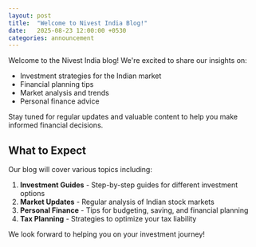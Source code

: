 ```yaml
---
layout: post
title:  "Welcome to Nivest India Blog!"
date:   2025-08-23 12:00:00 +0530
categories: announcement
---
```


Welcome to the Nivest India blog! We're excited to share our insights on:

- Investment strategies for the Indian market
- Financial planning tips
- Market analysis and trends
- Personal finance advice

Stay tuned for regular updates and valuable content to help you make informed financial decisions.

## What to Expect

Our blog will cover various topics including:

1. **Investment Guides** - Step-by-step guides for different investment options
2. **Market Updates** - Regular analysis of Indian stock markets
3. **Personal Finance** - Tips for budgeting, saving, and financial planning
4. **Tax Planning** - Strategies to optimize your tax liability

We look forward to helping you on your investment journey!